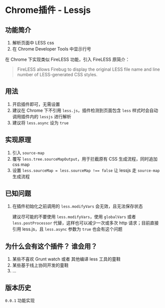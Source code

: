 # Chrome插件 - Lessjs

## 功能简介

1. 解析页面中 LESS css
2. 在 Chrome Developer Tools 中显示行号

在 Chrome 下实现类似 FireLESS 功能，引入 FireLESS 原简介：

> FireLESS allows Firebug to display the original LESS file name and line number of LESS-generated CSS styles.


## 用法

1. 开启插件即可，无需设置
2. 建议在 Chrome 下不引用 `less.js`，插件检测到页面包含 `less` 样式时会自动调用插件内的 `lessjs` 进行解析
3. 建议将 `less.async` 设为 `true`

## 实现原理

1. 引入 `source-map`
2. 覆写 `less.tree.sourceMapOutput`，用于拦截原有 CSS 生成流程，同时追加 css map
2. 设置 `less.sourceMap = less.sourceMap !== false` 让 lessjs 走 `source-map` 生成流程

## 已知问题

1. 在插件初始化之前调用的 `less.modifyVars` 会无效，且无法保存状态

	建议尽可能的不要使用 `less.modifyVars`，使用 `globalVars` 或者 `less.postProcessor` 代替，这样也可以减少一次或多次 http 请求；目前直接引用 less.js，且 `less.async` 参数为 `true` 也会有这个问题
	
## 为什么会有这个插件？ 谁会用？

1. 某些不喜欢 Grunt watch 或者 其他编译 less 工具的童鞋
2. 某些基于线上协同开发的童鞋
3. ...


## 版本历史

`0.0.1` 功能实现